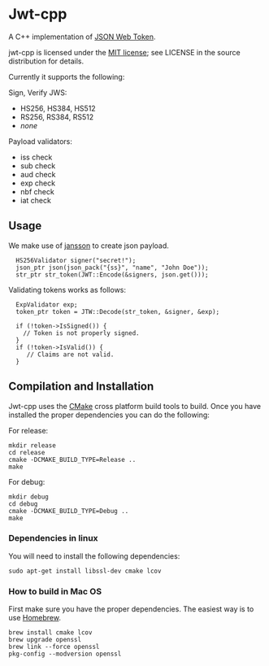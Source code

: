 Jwt-cpp
=======

A C++ implementation of [JSON Web Token](http://self-issued.info/docs/draft-ietf-oauth-json-web-token.html). 

jwt-cpp is licensed under the [MIT license](http://opensource.org/licenses/mit-license.php); see LICENSE in the source distribution for details.

Currently it supports the following:

Sign, Verify JWS:

- HS256, HS384, HS512
- RS256, RS384, RS512
- *none*

Payload validators:

- iss check
- sub check
- aud check
- exp check
- nbf check
- iat check

## Usage

We make use of [jansson](http://www.digip.org/jansson/) to create json payload.

```
  HS256Validator signer("secret!");
  json_ptr json(json_pack("{ss}", "name", "John Doe"));
  str_ptr str_token(JWT::Encode(&signers, json.get()));  
```

Validating tokens works as follows:

```
  ExpValidator exp;
  token_ptr token = JTW::Decode(str_token, &signer, &exp);
 
  if (!token->IsSigned()) {
    // Token is not properly signed.
  }
  if (!token->IsValid()) {
     // Claims are not valid.
  } 
```


## Compilation and Installation

Jwt-cpp uses the [CMake](http://www.cmake.org/) cross platform build tools to build. Once you have installed the proper dependencies you can do the following:

For release:

```
mkdir release 
cd release 
cmake -DCMAKE_BUILD_TYPE=Release ..
make
```

For debug:
```
mkdir debug 
cd debug 
cmake -DCMAKE_BUILD_TYPE=Debug ..
make
```



### Dependencies in linux

You will need to install the following dependencies:
```
sudo apt-get install libssl-dev cmake lcov
```


### How to build in Mac OS

First make sure you have the proper dependencies. The easiest way is to use [Homebrew](http://brew.sh/).

```
brew install cmake lcov
brew upgrade openssl
brew link --force openssl
pkg-config --modversion openssl
```

